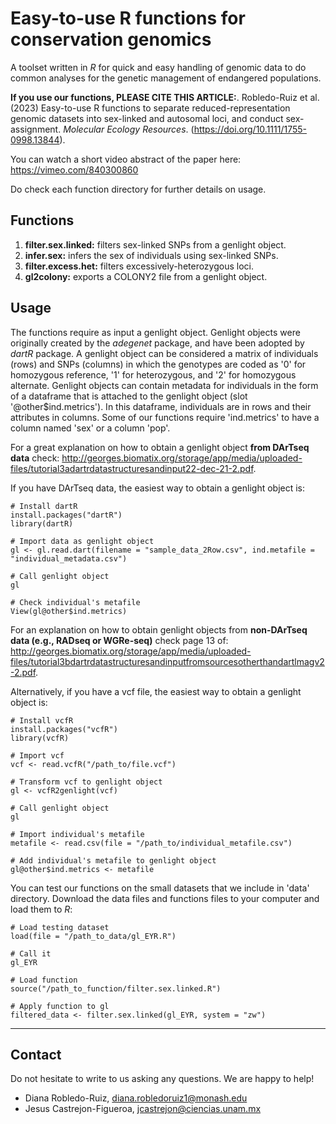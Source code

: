 # Easy-to-use R functions for conservation genomics

A toolset written in *R* for quick and easy handling of genomic data to do common analyses for the genetic management of endangered populations.

**If you use our functions, PLEASE CITE THIS ARTICLE:**. 
Robledo-Ruiz et al. (2023) Easy-to-use R functions to separate reduced-representation genomic datasets into sex-linked and autosomal loci, and conduct sex-assignment. _Molecular Ecology Resources_. (https://doi.org/10.1111/1755-0998.13844).

You can watch a short video abstract of the paper here: https://vimeo.com/840300860 

Do check each function directory for further details on usage.

## Functions

1. **filter.sex.linked:** filters sex-linked SNPs from a genlight object. 
2. **infer.sex:** infers the sex of individuals using sex-linked SNPs.
3. **filter.excess.het:** filters excessively-heterozygous loci.
4. **gl2colony:** exports a COLONY2 file from a genlight object.

## Usage

The functions require as input a genlight object. Genlight objects were originally created by the *adegenet* package, and have been adopted by *dartR* package. A genlight object can be considered a matrix of individuals (rows) and SNPs (columns) in which the genotypes are coded as '0' for homozygous reference, '1' for heterozygous, and '2' for homozygous alternate. Genlight objects can contain metadata for individuals in the form of a dataframe that is attached to the genlight object (slot '@other$ind.metrics'). In this dataframe, individuals are in rows and their attributes in columns. Some of our functions require 'ind.metrics' to have a column named 'sex' or a column 'pop'. 

For a great explanation on how to obtain a genlight object **from DArTseq data** check: http://georges.biomatix.org/storage/app/media/uploaded-files/tutorial3adartrdatastructuresandinput22-dec-21-2.pdf. 

If you have DArTseq data, the easiest way to obtain a genlight object is:
```
# Install dartR
install.packages("dartR")
library(dartR)

# Import data as genlight object
gl <- gl.read.dart(filename = "sample_data_2Row.csv", ind.metafile = "individual_metadata.csv")

# Call genlight object
gl

# Check individual's metafile
View(gl@other$ind.metrics)
```

For an explanation on how to obtain genlight objects from **non-DArTseq data (e.g., RADseq or WGRe-seq)** check page 13 of: http://georges.biomatix.org/storage/app/media/uploaded-files/tutorial3bdartrdatastructuresandinputfromsourcesotherthandartlmagv2-2.pdf. 

Alternatively, if you have a vcf file, the easiest way to obtain a genlight object is:
```
# Install vcfR
install.packages("vcfR")
library(vcfR)

# Import vcf
vcf <- read.vcfR("/path_to/file.vcf")

# Transform vcf to genlight object
gl <- vcfR2genlight(vcf)

# Call genlight object
gl

# Import individual's metafile
metafile <- read.csv(file = "/path_to/individual_metafile.csv")

# Add individual's metafile to genlight object
gl@other$ind.metrics <- metafile
```



You can test our functions on the small datasets that we include in 'data' directory. Download the data files and functions files to your computer and load them to *R*:
```
# Load testing dataset
load(file = "/path_to_data/gl_EYR.R")

# Call it
gl_EYR

# Load function
source("/path_to_function/filter.sex.linked.R")

# Apply function to gl
filtered_data <- filter.sex.linked(gl_EYR, system = "zw")
```

---------------------------------------------------------------------------
## Contact
Do not hesitate to write to us asking any questions. We are happy to help!
- Diana Robledo-Ruiz, diana.robledoruiz1@monash.edu
- Jesus Castrejon-Figueroa, jcastrejon@ciencias.unam.mx
